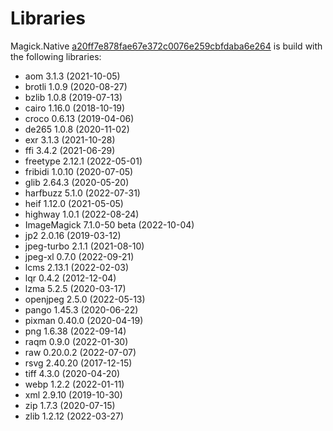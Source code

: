 # Libraries
Magick.Native [a20ff7e878fae67e372c0076e259cbfdaba6e264](https://github.com/dlemstra/Magick.Native/commit/a20ff7e878fae67e372c0076e259cbfdaba6e264) is build with the following libraries:

- aom 3.1.3 (2021-10-05)
- brotli 1.0.9 (2020-08-27)
- bzlib 1.0.8 (2019-07-13)
- cairo 1.16.0 (2018-10-19)
- croco 0.6.13 (2019-04-06)
- de265 1.0.8 (2020-11-02)
- exr 3.1.3 (2021-10-28)
- ffi 3.4.2 (2021-06-29)
- freetype 2.12.1 (2022-05-01)
- fribidi 1.0.10 (2020-07-05)
- glib 2.64.3 (2020-05-20)
- harfbuzz 5.1.0 (2022-07-31)
- heif 1.12.0 (2021-05-05)
- highway 1.0.1 (2022-08-24)
- ImageMagick 7.1.0-50 beta (2022-10-04)
- jp2 2.0.16 (2019-03-12)
- jpeg-turbo 2.1.1 (2021-08-10)
- jpeg-xl 0.7.0 (2022-09-21)
- lcms 2.13.1 (2022-02-03)
- lqr 0.4.2 (2012-12-04)
- lzma 5.2.5 (2020-03-17)
- openjpeg 2.5.0 (2022-05-13)
- pango 1.45.3 (2020-06-22)
- pixman 0.40.0 (2020-04-19)
- png 1.6.38 (2022-09-14)
- raqm 0.9.0 (2022-01-30)
- raw 0.20.0.2 (2022-07-07)
- rsvg 2.40.20 (2017-12-15)
- tiff 4.3.0 (2020-04-20)
- webp 1.2.2 (2022-01-11)
- xml 2.9.10 (2019-10-30)
- zip 1.7.3 (2020-07-15)
- zlib 1.2.12 (2022-03-27)

